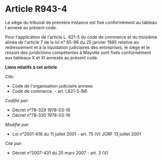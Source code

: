 # Article R943-4

Le siège du tribunal de première instance est fixé conformément au tableau I annexé au présent code.

Pour l'application de l'article L. 621-5 du code de commerce et du troisième alinéa de l'article 7 de la loi n° 85-98 du 25
janvier 1985 relative au redressement et à la liquidation judiciaires des entreprises, le siège et le ressort des
juridictions compétentes à Mayotte sont fixés conformément aux tableaux X et XI annexés au présent code.

**Liens relatifs à cet article**

_Cite_:

  - Code de l'organisation judiciaire annexe
  - Code de commerce. - art. L621-5 (M)

_Codifié par_:

  - Décret n°78-329 1978-03-16
  - Décret n°78-330 1978-03-16

_Modifié par_:

  - Loi n°2001-616 du 11 juillet 2001 - art. 75 (V) JORF 13 juillet 2001

_Cité par_:

  - Décret n°2007-431 du 25 mars 2007 - art. 3 (V)

